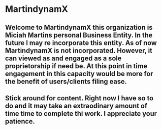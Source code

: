 # MartindynamX
## Welcome to MartindynamX this organization is Miciah Martins personal Business Entity. In the future I may re incorporate this entity. As of now MartindynamX is not incorporated. However, it can viewed as and engaged as a sole proprietorship if need be. At this point in time engagement in this capacity would be more for the benefit of users/clients filing ease.
## Stick around for content. Right now I have so to do and it may take an extraodinary amount of time time to complete thi work. I appreciate your patience. 

